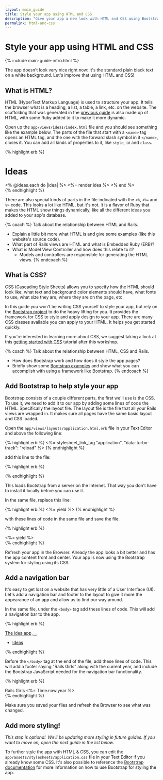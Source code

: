 ```yaml
---
layout: main_guide
title: Style your app using HTML and CSS
description: "Give your app a new look with HTML and CSS using Bootstrap."
permalink: html-and-css
---
```


# Style your app using HTML and CSS

{% include main-guide-intro.html %}

The app doesn't look very nice right now: it's the standard plain black text on a white background. Let's improve that using HTML and CSS!

## What is HTML?

HTML (HyperText Markup Language) is used to structure your app. It tells the browser what is a heading, a list, a table, a link, etc. on the website. The scaffolding that was generated in the [previous guide](/app) is also made up of HTML, with some Ruby added to it to make it more dynamic.

Open up the `app/views/ideas/index.html` file and you should see something like the example below. The parts of the file that start with a `<name>` tag opens an HTML tag, and the one with the forward slash symbol in it `</name>`, closes it. You can add all kinds of properties to it, like `style`, `id` and `class`.

{% highlight erb %}
<h1>Ideas</h1>

<div id="ideas">
  <% @ideas.each do |idea| %>
    <%= render idea %>
  <% end %>
</div>
{% endhighlight %}

There are also special kinds of parts in the file indicated with the `<%`, `<%=` and `%>` code. This looks a lot like HTML, but it's not. It is a flavor of Ruby that makes the HTML show things dynamically, like all the different ideas you added to your app's database.

{% coach %}
Talk about the relationship between HTML and Rails.

- Explain a little bit more what HTML is and give some examples (like this website's source code).
- What part of Rails views are HTML and what is Embedded Ruby (ERB)?
- What is Model View Controller and how does this relate to it?
    - Models and controllers are responsible for generating the HTML views.
{% endcoach %}

## What is CSS?

CSS (Cascading Style Sheets) allows you to specify how the HTML should look like, what text and background color elements should have, what fonts to use, what size they are, where they are on the page, etc.

In this guide you won't be writing CSS yourself to style your app, but rely on the [Bootstrap project][Bootstrap] to do the heavy lifting for you. It provides the framework for CSS to style and apply design to your app. There are many CSS classes available you can apply to your HTML. It helps you get started quickly.

If you're interested in learning more about CSS, we suggest taking a look at this [getting started with CSS](https://developer.mozilla.org/en-US/docs/Learn/CSS/First_steps/Getting_started) tutorial after this workshop.

[Bootstrap]: https://getbootstrap.com

{% coach %}
Talk about the relationship between HTML, CSS and Rails.

- How does Bootstrap work and how does it style the app pages?
- Briefly show some [Bootstrap examples](https://getbootstrap.com/docs/5.2/examples/) and show what you can accomplish with using a framework like Bootstrap.
{% endcoach %}

## Add Bootstrap to help style your app

Bootstrap consists of a couple different parts, the first we'll use is the CSS. To use it, we need to add it to our app by adding some lines of code the HTML. Specifically the layout file. The layout file is the file that all your Rails views are wrapped in. It makes sure all pages have the same basic layout and CSS loaded.

Open the `app/views/layouts/application.html.erb` file in your Text Editor and above the following line:

{% highlight erb %}
<%= stylesheet_link_tag "application", "data-turbo-track": "reload" %>
{% endhighlight %}

add this line to the file:

{% highlight erb %}
<link href="https://cdn.jsdelivr.net/npm/bootstrap@5.2.3/dist/css/bootstrap.min.css" rel="stylesheet" integrity="sha384-rbsA2VBKQhggwzxH7pPCaAqO46MgnOM80zW1RWuH61DGLwZJEdK2Kadq2F9CUG65" crossorigin="anonymous">
{% endhighlight %}

This loads Bootstrap from a server on the Internet. That way you don't have to install it locally before you can use it.

In the same file, replace this line:

{% highlight erb %}
<%= yield %>
{% endhighlight %}

with these lines of code in the same file and save the file.

{% highlight erb %}
<div class="container">
  <%= yield %>
</div>
{% endhighlight %}


Refresh your app in the Browser. Already the app looks a bit better and has the app content front and center. Your app is now using the Bootstrap system for styling using its CSS.

## Add a navigation bar

It's easy to get lost on a website that has very little of a User Interface (UI). Let's add a navigation bar and footer to the layout to give it more the appearance of an app and allow us to find our way around.

In the same file, under the `<body>` tag add these lines of code. This will add a navigation bar to the app.

{% highlight erb %}
<nav class="navbar navbar-expand-lg navbar-dark bg-primary">
  <div class="container-fluid">
    <a class="navbar-brand" href="/">The idea app</a>
    <button class="navbar-toggler" type="button" data-bs-toggle="collapse" data-bs-target="#navbarSupportedContent" aria-controls="navbarSupportedContent" aria-expanded="false" aria-label="Toggle navigation">
      <span class="navbar-toggler-icon"></span>
    </button>
    <div class="collapse navbar-collapse" id="navbarSupportedContent">
      <ul class="navbar-nav me-auto mb-2 mb-lg-0">
        <li class="nav-item">
          <a class="nav-link <%= 'active' if current_page?(controller: 'ideas') %>" href="/ideas">Ideas</a>
        </li>
      </ul>
    </div>
  </div>
</nav>
{% endhighlight %}

Before the `</body>` tag at the end of the file, add these lines of code. This will add a footer saying "Rails Girls" along with the current year, and include the Bootstrap JavaScript needed for the navigation bar functionality.

{% highlight erb %}
<footer class="mt-5 text-center">
  <div class="container">
    Rails Girls <%= Time.now.year %>
  </div>
</footer>
<script src="https://cdn.jsdelivr.net/npm/bootstrap@5.2.3/dist/js/bootstrap.bundle.min.js" integrity="sha384-kenU1KFdBIe4zVF0s0G1M5b4hcpxyD9F7jL+jjXkk+Q2h455rYXK/7HAuoJl+0I4" crossorigin="anonymous"></script>
{% endhighlight %}

Make sure you saved your files and refresh the Browser to see what was changed.

## Add more styling!

_This step is optional. We'll be updating more styling in future guides. If you want to move on, open the next guide in the list below._

To further style the app with HTML & CSS, you can edit the `app/assets/stylesheets/application.css` file in your Text Editor if you already know some CSS. It's also possible to reference the [Bootstrap documentation](https://getbootstrap.com/docs/5.2/getting-started/introduction/) for more information on how to use Bootstrap for styling the app.
